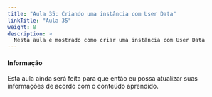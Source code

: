 ```yaml
---
title: "Aula 35: Criando uma instância com User Data"
linkTitle: "Aula 35"
weight: 8
description: >
  Nesta aula é mostrado como criar uma instância com User Data
---
```


<div class="alert alert-info">
  <h4>Informação</h4>
  <p>Esta aula ainda será feita para que então eu possa atualizar suas informações de acordo com o conteúdo aprendido.</p>
</div>
